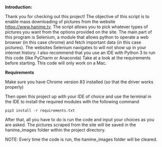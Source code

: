 **Introduction:**

Thank you for checking out this project! The objective of this script is to enable
mass downloading of pictures from the website https://www.hanime.tv. The script allows
you to pick whatever types of pictures you want from the options provided on the site.
The main part of this program is Selenium, a module that allows python to operate a web browser
(in this case chrome) and fetch important data (in this case pictures). The websites Selenium 
navigates to will not show up in your internet history. I also recommend that you use an IDE with
Python 3 to run this code (like PyCharm or Anaconda) Take at a look at the requirements 
before starting. This code will only work on a Mac.

**Requirements**

Make sure you have Chrome version 83 installed (so that the driver works properly)

Then open this project up with your IDE of choice and use the terminal in the IDE
to install the required modules with the following command

`pip3 install -r requirements.txt`

After that, all you have to do is run the code and input your
choices as you are asked. The pictures scraped from the site will 
be saved in the hanime_images folder within the project directory.

NOTE: Every time the code is run, the hanime_images folder will be cleared.